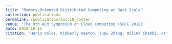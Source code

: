 ```yaml
---
title: "Memory-Oriented Distributed Computing at Rack Scale"
collection: publications
permalink: /publication/socc18_poster
venue: 'The 9th ACM Symposium on Cloud Computing (SOCC 2018)'
date: 2018-10-11
citation: 'Haris Volos, Kimberly Keeton, Yupu Zhang, Milind Chabbi, <strong>Se Kwon Lee</strong>, Mark Lillibridge, Yuvraj Patel, and Wei Zhang, <font color="blue"><strong>Poster</strong></font> at <i>the 9th ACM Symposium on Cloud Computing</i> (<strong>SOCC 2018</strong>).'
---
```

